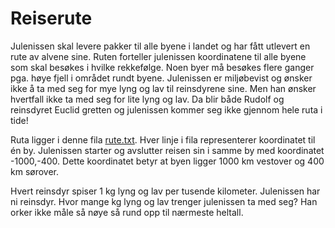 # Reiserute

Julenissen skal levere pakker til alle byene i landet og har fått utlevert en rute av alvene sine. Ruten forteller julenissen koordinatene til alle byene som skal besøkes i hvilke rekkefølge. Noen byer må besøkes flere ganger pga. høye fjell i området rundt byene. Julenissen er miljøbevist og ønsker ikke å ta med seg for mye lyng og lav til reinsdyrene sine. Men han ønsker hvertfall ikke ta med seg for lite lyng og lav. Da blir både Rudolf og reinsdyret Euclid gretten og julenissen kommer seg ikke gjennom hele ruta i tide!

Ruta ligger i denne fila [rute.txt](src/rute.txt). Hver linje i fila representerer koordinatet til én by. Julenissen starter og avslutter reisen sin i samme by med koordinatet -1000,-400. Dette koordinatet betyr at byen ligger 1000 km vestover og 400 km sørover.

Hvert reinsdyr spiser 1 kg lyng og lav per tusende kilometer. Julenissen har ni reinsdyr. Hvor mange kg lyng og lav trenger julenissen ta med seg? Han orker ikke måle så nøye så rund opp til nærmeste heltall.
